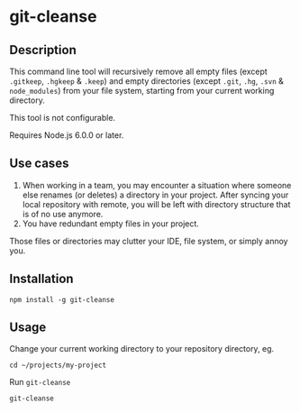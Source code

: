 # git-cleanse
## Description
This command line tool will recursively remove all empty files (except `.gitkeep`, `.hgkeep` & `.keep`) and empty directories (except `.git`, `.hg`, `.svn` & `node_modules`) from your file system, starting from your current working directory.

This tool is not configurable.

Requires Node.js 6.0.0 or later.

## Use cases
1. When working in a team, you may encounter a situation where someone else renames (or deletes) a directory in your project. After syncing your local repository with remote, you will be left with directory structure that is of no use anymore.
2. You have redundant empty files in your project.

Those files or directories may clutter your IDE, file system, or simply annoy you.

## Installation

```
npm install -g git-cleanse
```

## Usage

Change your current working directory to your repository directory, eg.
```
cd ~/projects/my-project
```
Run `git-cleanse`
```
git-cleanse
```
